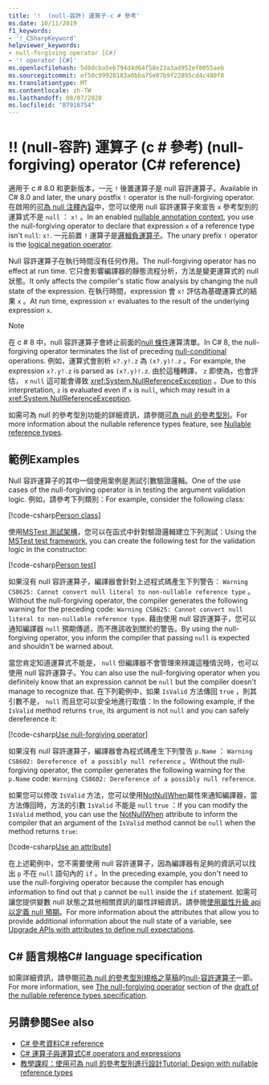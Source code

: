 ```yaml
---
title: '!  (null-容許) 運算子-c # 參考'
ms.date: 10/11/2019
f1_keywords:
- '!_CSharpKeyword'
helpviewer_keywords:
- null-forgiving operator [C#]
- '! operator [C#]'
ms.openlocfilehash: 5d8dcba5eb794d4d64f58e23a3ad952ef8055aeb
ms.sourcegitcommit: ef50c99928183a0bba75e07b9f22895cd4c480f8
ms.translationtype: MT
ms.contentlocale: zh-TW
ms.lasthandoff: 08/07/2020
ms.locfileid: "87916754"
---
```

# <a name="-null-forgiving-operator-c-reference"></a><span data-ttu-id="91886-103">!</span><span class="sxs-lookup"><span data-stu-id="91886-103">!</span></span> <span data-ttu-id="91886-104"> (null-容許) 運算子 (c # 參考) </span><span class="sxs-lookup"><span data-stu-id="91886-104">(null-forgiving) operator (C# reference)</span></span>

<span data-ttu-id="91886-105">適用于 c # 8.0 和更新版本，一元 `!` 後置運算子是 null 容許運算子。</span><span class="sxs-lookup"><span data-stu-id="91886-105">Available in C# 8.0 and later, the unary postfix `!` operator is the null-forgiving operator.</span></span> <span data-ttu-id="91886-106">在啟用的[可為 null 注釋內容](../../nullable-references.md#nullable-annotation-context)中，您可以使用 null 容許運算子來宣告 `x` 參考型別的運算式不是 `null` ： `x!` 。</span><span class="sxs-lookup"><span data-stu-id="91886-106">In an enabled [nullable annotation context](../../nullable-references.md#nullable-annotation-context), you use the null-forgiving operator to declare that expression `x` of a reference type isn't `null`: `x!`.</span></span> <span data-ttu-id="91886-107">一元前置 `!` 運算子是[邏輯負運算子](boolean-logical-operators.md#logical-negation-operator-)。</span><span class="sxs-lookup"><span data-stu-id="91886-107">The unary prefix `!` operator is the [logical negation operator](boolean-logical-operators.md#logical-negation-operator-).</span></span>

<span data-ttu-id="91886-108">Null 容許運算子在執行時間沒有任何作用。</span><span class="sxs-lookup"><span data-stu-id="91886-108">The null-forgiving operator has no effect at run time.</span></span> <span data-ttu-id="91886-109">它只會影響編譯器的靜態流程分析，方法是變更運算式的 null 狀態。</span><span class="sxs-lookup"><span data-stu-id="91886-109">It only affects the compiler's static flow analysis by changing the null state of the expression.</span></span> <span data-ttu-id="91886-110">在執行時間，expression 會 `x!` 評估為基礎運算式的結果 `x` 。</span><span class="sxs-lookup"><span data-stu-id="91886-110">At run time, expression `x!` evaluates to the result of the underlying expression `x`.</span></span>

> [!NOTE]
> <span data-ttu-id="91886-111">在 c # 8 中，null 容許運算子會終止前面的[null 條件](member-access-operators.md#null-conditional-operators--and-)運算清單。</span><span class="sxs-lookup"><span data-stu-id="91886-111">In C# 8, the null-forgiving operator terminates the list of preceding [null-conditional](member-access-operators.md#null-conditional-operators--and-) operations.</span></span> <span data-ttu-id="91886-112">例如，運算式會剖析 `x?.y!.z` 為 `(x?.y)!.z` 。</span><span class="sxs-lookup"><span data-stu-id="91886-112">For example, the expression `x?.y!.z` is parsed as `(x?.y)!.z`.</span></span> <span data-ttu-id="91886-113">由於這種轉譯， `z` 即使為，也會評估， `x` `null` 這可能會導致 <xref:System.NullReferenceException> 。</span><span class="sxs-lookup"><span data-stu-id="91886-113">Due to this interpretation, `z` is evaluated even if `x` is `null`, which may result in a <xref:System.NullReferenceException>.</span></span>

<span data-ttu-id="91886-114">如需可為 null 的參考型別功能的詳細資訊，請參閱[可為 null 的參考型別](../builtin-types/nullable-reference-types.md)。</span><span class="sxs-lookup"><span data-stu-id="91886-114">For more information about the nullable reference types feature, see [Nullable reference types](../builtin-types/nullable-reference-types.md).</span></span>

## <a name="examples"></a><span data-ttu-id="91886-115">範例</span><span class="sxs-lookup"><span data-stu-id="91886-115">Examples</span></span>

<span data-ttu-id="91886-116">Null 容許運算子的其中一個使用案例是測試引數驗證邏輯。</span><span class="sxs-lookup"><span data-stu-id="91886-116">One of the use cases of the null-forgiving operator is in testing the argument validation logic.</span></span> <span data-ttu-id="91886-117">例如，請參考下列類別：</span><span class="sxs-lookup"><span data-stu-id="91886-117">For example, consider the following class:</span></span>

[!code-csharp[Person class](snippets/shared/NullForgivingOperator.cs#PersonClass)]

<span data-ttu-id="91886-118">使用[MSTest 測試架構](../../../core/testing/unit-testing-with-mstest.md)，您可以在函式中針對驗證邏輯建立下列測試：</span><span class="sxs-lookup"><span data-stu-id="91886-118">Using the [MSTest test framework](../../../core/testing/unit-testing-with-mstest.md), you can create the following test for the validation logic in the constructor:</span></span>

[!code-csharp[Person test](snippets/shared/NullForgivingOperator.cs#TestPerson)]

<span data-ttu-id="91886-119">如果沒有 null 容許運算子，編譯器會針對上述程式碼產生下列警告： `Warning CS8625: Cannot convert null literal to non-nullable reference type` 。</span><span class="sxs-lookup"><span data-stu-id="91886-119">Without the null-forgiving operator, the compiler generates the following warning for the preceding code: `Warning CS8625: Cannot convert null literal to non-nullable reference type`.</span></span> <span data-ttu-id="91886-120">藉由使用 null 容許運算子，您可以通知編譯器 `null` 預期傳遞，而不應該收到關於的警告。</span><span class="sxs-lookup"><span data-stu-id="91886-120">By using the null-forgiving operator, you inform the compiler that passing `null` is expected and shouldn't be warned about.</span></span>

<span data-ttu-id="91886-121">當您肯定知道運算式不能是， `null` 但編譯器不會管理來辨識這種情況時，也可以使用 null 容許運算子。</span><span class="sxs-lookup"><span data-stu-id="91886-121">You can also use the null-forgiving operator when you definitely know that an expression cannot be `null` but the compiler doesn't manage to recognize that.</span></span> <span data-ttu-id="91886-122">在下列範例中，如果 `IsValid` 方法傳回 `true` ，則其引數不是， `null` 而且您可以安全地進行取值：</span><span class="sxs-lookup"><span data-stu-id="91886-122">In the following example, if the `IsValid` method returns `true`, its argument is not `null` and you can safely dereference it:</span></span>

[!code-csharp[Use null-forgiving operator](snippets/shared/NullForgivingOperator.cs#UseNullForgiving)]

<span data-ttu-id="91886-123">如果沒有 null 容許運算子，編譯器會為程式碼產生下列警告 `p.Name` ： `Warning CS8602: Dereference of a possibly null reference` 。</span><span class="sxs-lookup"><span data-stu-id="91886-123">Without the null-forgiving operator, the compiler generates the following warning for the `p.Name` code: `Warning CS8602: Dereference of a possibly null reference`.</span></span>

<span data-ttu-id="91886-124">如果您可以修改 `IsValid` 方法，您可以使用[NotNullWhen](xref:System.Diagnostics.CodeAnalysis.NotNullWhenAttribute)屬性來通知編譯器，當方法傳回時，方法的引數 `IsValid` 不能是 `null` `true` ：</span><span class="sxs-lookup"><span data-stu-id="91886-124">If you can modify the `IsValid` method, you can use the [NotNullWhen](xref:System.Diagnostics.CodeAnalysis.NotNullWhenAttribute) attribute to inform the compiler that an argument of the `IsValid` method cannot be `null` when the method returns `true`:</span></span>

[!code-csharp[Use an attribute](snippets/shared/NullForgivingOperator.cs#UseAttribute)]

<span data-ttu-id="91886-125">在上述範例中，您不需要使用 null 容許運算子，因為編譯器有足夠的資訊可以找出 `p` 不在 `null` 語句內的 `if` 。</span><span class="sxs-lookup"><span data-stu-id="91886-125">In the preceding example, you don't need to use the null-forgiving operator because the compiler has enough information to find out that `p` cannot be `null` inside the `if` statement.</span></span> <span data-ttu-id="91886-126">如需可讓您提供變數 null 狀態之其他相關資訊的屬性詳細資訊，請參閱[使用屬性升級 api 以定義 null 預期](../attributes/nullable-analysis.md)。</span><span class="sxs-lookup"><span data-stu-id="91886-126">For more information about the attributes that allow you to provide additional information about the null state of a variable, see [Upgrade APIs with attributes to define null expectations](../attributes/nullable-analysis.md).</span></span>

## <a name="c-language-specification"></a><span data-ttu-id="91886-127">C# 語言規格</span><span class="sxs-lookup"><span data-stu-id="91886-127">C# language specification</span></span>

<span data-ttu-id="91886-128">如需詳細資訊，請參閱[可為 null 的參考型別規格之草稿](~/_csharplang/proposals/csharp-8.0/nullable-reference-types-specification.md)的[null-容許運算子](~/_csharplang/proposals/csharp-8.0/nullable-reference-types-specification.md#the-null-forgiving-operator)一節。</span><span class="sxs-lookup"><span data-stu-id="91886-128">For more information, see [The null-forgiving operator](~/_csharplang/proposals/csharp-8.0/nullable-reference-types-specification.md#the-null-forgiving-operator) section of the [draft of the nullable reference types specification](~/_csharplang/proposals/csharp-8.0/nullable-reference-types-specification.md).</span></span>

## <a name="see-also"></a><span data-ttu-id="91886-129">另請參閱</span><span class="sxs-lookup"><span data-stu-id="91886-129">See also</span></span>

- [<span data-ttu-id="91886-130">C# 參考資料</span><span class="sxs-lookup"><span data-stu-id="91886-130">C# reference</span></span>](../index.md)
- [<span data-ttu-id="91886-131">C# 運算子與運算式</span><span class="sxs-lookup"><span data-stu-id="91886-131">C# operators and expressions</span></span>](index.md)
- [<span data-ttu-id="91886-132">教學課程：使用可為 null 的參考型別進行設計</span><span class="sxs-lookup"><span data-stu-id="91886-132">Tutorial: Design with nullable reference types</span></span>](../../tutorials/nullable-reference-types.md)
